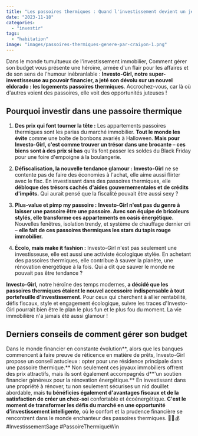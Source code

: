 ```yaml
---
title: "Les passoires thermiques : Quand l'investissement devient un jeu d'efficacité énergétique!"
date: "2023-11-18"
categories: 
  - "investir"
tags: 
  - "habitation"
image: "images/passoires-thermiques-genere-par-craiyon-1.png"
---
```


Dans le monde tumultueux de l'investissement immobilier, Comment gérer son budget vous présente une héroïne, armée d'un flair pour les affaires et de son sens de l'humour inébranlable : **Investo-Girl, notre super-investisseuse au pouvoir financier, a jeté son dévolu sur un nouvel eldorado : les logements passoires thermiques**. Accrochez-vous, car là où d'autres voient des passoires, elle voit des opportunités juteuses !

## **Pourquoi investir dans une passoire thermique**

1. **Des prix qui font tourner la tête :** Les appartements passoires thermiques sont les parias du marché immobilier. **Tout le monde les évite** comme une boîte de bonbons avariés à Halloween. **Mais pour Investo-Girl, c'est comme trouver un trésor dans une brocante – ces biens sont à des prix si bas** qu'ils font passer les soldes du Black Friday pour une foire d'empoigne à la boulangerie.

3. **Défiscalisation, la nouvelle tendance glamour :** **Investo-Girl** ne se contente pas de faire des économies à l'achat, elle aime aussi flirter avec le fisc. En investissant dans des passoires thermiques, elle **débloque des trésors cachés d'aides gouvernementales et de crédits d'impôts.** Qui aurait pensé que la fiscalité pouvait être aussi sexy ?

5. **Plus-value et pimp my passoire :** **Investo-Girl n'est pas du genre à laisser une passoire être une passoire. Avec son équipe de bricoleurs stylés, elle transforme ces appartements en oasis énergétique.** Nouvelles fenêtres, isolation trendy, et système de chauffage dernier cri – **elle fait de ces passoires thermiques les stars du tapis rouge immobilier.**

7. **Écolo, mais make it fashion :** Investo-Girl n'est pas seulement une investisseuse, elle est aussi une activiste écologique stylée. En achetant des passoires thermiques, elle contribue à sauver la planète, une rénovation énergétique à la fois. Qui a dit que sauver le monde ne pouvait pas être tendance ?

**Investo-Girl,** notre héroïne des temps modernes, **a décidé que les passoires thermiques étaient le nouvel accessoire indispensable à tout portefeuille d'investissement**. Pour ceux qui cherchent à allier rentabilité, défis fiscaux, style et engagement écologique, suivre les traces d'Investo-Girl pourrait bien être le plan le plus fun et le plus fou du moment. La vie immobilière n'a jamais été aussi glamour !

## **Derniers conseils de comment gérer son budget**

Dans le monde financier en constante évolution**, alors que les banques commencent à faire preuve de réticence en matière de prêts, Investo-Girl propose un conseil astucieux : opter pour une résidence principale dans une passoire thermique.** Non seulement ces joyaux immobiliers offrent des prix attractifs, mais ils sont également accompagnés d**'un soutien financier généreux pour la rénovation énergétique.** En investissant dans une propriété à rénover, tu non seulement sécurises un nid douillet abordable, mais **tu bénéficies également d'avantages fiscaux et de la satisfaction de créer un chez-soi** confortable et écoénergétique. **C'est le moment de transformer les défis du marché en une opportunité d'investissement intelligente,** où le confort et la prudence financière se rencontrent dans le monde enchanteur des passoires thermiques. 🏡💡💰 #InvestissementSage #PassoireThermiqueWin

